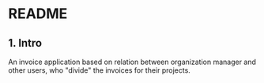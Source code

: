 # README
## 1. Intro
An invoice application based on relation between organization manager and other users, who "divide" the invoices for their projects.


